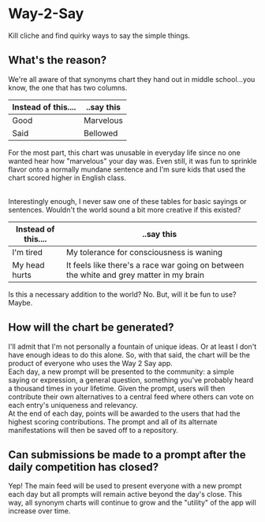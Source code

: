# Way-2-Say
Kill cliche and find quirky ways to say the simple things.

## What's the reason?
We're all aware of that synonyms chart they hand out in middle school...you know, the one that has two columns.<br>

| Instead of this.... | ..say this  |
| ------------------- | ----------- |
| Good                | Marvelous   |
| Said   | Bellowed |

For the most part, this chart was unusable in everyday life since no one wanted hear how "marvelous" your day was. Even still, it was fun to sprinkle flavor onto a normally mundane sentence and I'm sure kids that used the chart scored higher in English class.<br><br>

Interestingly enough, I never saw one of these tables for basic sayings or sentences. Wouldn't the world sound a bit more creative if this existed?

| Instead of this.... | ..say this  |
| ------------------- | ----------- |
| I'm tired   | My tolerance for consciousness is waning  |
| My head hurts | It feels like there's a race war going on between the white and grey matter in my brain |

Is this a necessary addition to the world? No. But, will it be fun to use? Maybe.

## How will the chart be generated?
I'll admit that I'm not personally a fountain of unique ideas. Or at least I don't have enough ideas to do this alone. So, with that said, the chart will be the product of everyone who uses the Way 2 Say app.<br>Each day, a new prompt will be presented to the community: a simple saying or expression, a general question, something you've probably heard a thousand times in your lifetime. Given the prompt, users will then contribute their own alternatives to a central feed where others can vote on each entry's uniqueness and relevancy.<br>At the end of each day, points will be awarded to the users that had the highest scoring contributions. The prompt and all of its alternate manifestations will then be saved off to a repository.

## Can submissions be made to a prompt after the daily competition has closed?
Yep! The main feed will be used to present everyone with a new prompt each day but all prompts will remain active beyond the day's close. This way, all synonym charts will continue to grow and the "utility" of the app will increase over time. 
